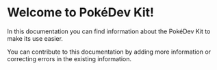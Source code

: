 # Welcome to PokéDev Kit!
In this documentation you can find information about the PokéDev Kit to make its use easier.

You can contribute to this documentation by adding more information or correcting errors in the existing information.

